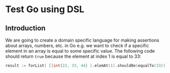 # Test Go using DSL

## Introduction

We are going to create a domain specific language for making assertions about arrays, numbers, etc. in Go
e.g. we want to check if a specific element in an array is equal to some specific value.
The following code should return `true` because the element at index 1 is equal to 33:

```go
result := forList( []int{22, 33, 44} ).elemAt(1).shouldBe(equalTo(33))
```
